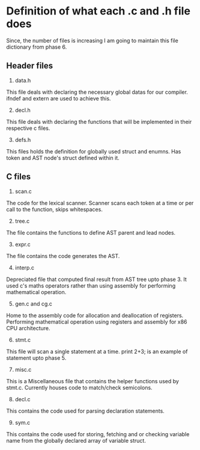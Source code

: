 # Definition of what each .c and .h file does

Since, the number of files is increasing I am going to maintain this file dictionary from phase 6.

## Header files

1. data.h

This file deals with declaring the necessary global datas for our compiler.
ifndef and extern are used to achieve this.

2. decl.h

This file deals with declaring the functions that will be implemented in their respective c files.

3. defs.h

This files holds the definition for globally used struct and enumns.
Has token and AST node's struct defined within it.

## C files

1. scan.c

The code for the lexical scanner. Scanner scans each token at a time or per call to the function, 
skips whitespaces.

2. tree.c

The file contains the functions to define AST parent and lead nodes.

3. expr.c

The file contains the code generates the AST.

4. interp.c

Depreciated file that computed final result from AST tree upto phase 3. It used c's maths operators
rather than using assembly for performing mathematical operation.

5. gen.c and cg.c

Home to the assembly code for allocation and deallocation of registers. Performing mathematical 
operation using registers and assembly for x86 CPU architecture.

6. stmt.c

This file will scan a single statement at a time. 
print 2+3; is an example of statement upto phase 5.

7. misc.c

This is a Miscellaneous file that contains the helper functions used by stmt.c.
Currently houses code to match/check semicolons.

8. decl.c

This contains the code used for parsing  declaration statements.

9. sym.c

This contains the code used for storing, fetching and or checking variable name from the 
globally declared array of variable struct.

